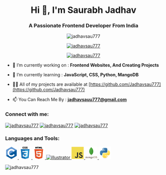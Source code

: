 <h1 align="center">Hi 👋, I'm Saurabh Jadhav</h1>
<h3 align="center">A Passionate Frontend Developer From India</h3>

<p align="center"> <img src="https://komarev.com/ghpvc/?username=jadhavsau777&label=Profile%20views&color=0e75b6&style=flat" alt="jadhavsau777" /> </p>

<p align="center"> <a href="https://github.com/ryo-ma/github-profile-trophy"><img src="https://github-profile-trophy.vercel.app/?username=jadhavsau777" alt="jadhavsau777" /></a> </p>

<p align="center"> <a href="https://twitter.com/jadhavsau777" target="blank"><img src="https://img.shields.io/twitter/follow/jadhavsau777?logo=twitter&style=for-the-badge" alt="jadhavsau777" /></a> </p>

- 🔭 I’m currently working on : **Frontend Websites, And Creating Projects**

- 🌱 I’m currently learning : **JavaScript, CSS, Python, MangoDB**

- 👨‍💻 All of my projects are available at [https://github.com/Jadhavsau777](https://github.com/Jadhavsau777)

- 📫 You Can Reach Me By : **jadhavsauu777@gmail.com**

<h3 align="left">Connect with me:</h3>
<p align="left">
<a href="https://twitter.com/jadhavsau777" target="blank"><img align="center" src="https://raw.githubusercontent.com/rahuldkjain/github-profile-readme-generator/master/src/images/icons/Social/twitter.svg" alt="jadhavsau777" height="30" width="40" /></a>
<a href="https://linkedin.com/in/jadhavsau777" target="blank"><img align="center" src="https://raw.githubusercontent.com/rahuldkjain/github-profile-readme-generator/master/src/images/icons/Social/linked-in-alt.svg" alt="jadhavsau777" height="30" width="40" /></a>
<a href="https://instagram.com/jadhavsau777" target="blank"><img align="center" src="https://raw.githubusercontent.com/rahuldkjain/github-profile-readme-generator/master/src/images/icons/Social/instagram.svg" alt="jadhavsau777" height="30" width="40" /></a>
</p>

<h3 align="left">Languages and Tools:</h3>
<p align="left"> <a href="https://www.cprogramming.com/" target="_blank" rel="noreferrer"> <img src="https://raw.githubusercontent.com/devicons/devicon/master/icons/c/c-original.svg" alt="c" width="40" height="40"/> </a> <a href="https://www.w3schools.com/css/" target="_blank" rel="noreferrer"> <img src="https://raw.githubusercontent.com/devicons/devicon/master/icons/css3/css3-original-wordmark.svg" alt="css3" width="40" height="40"/> </a> <a href="https://www.w3.org/html/" target="_blank" rel="noreferrer"> <img src="https://raw.githubusercontent.com/devicons/devicon/master/icons/html5/html5-original-wordmark.svg" alt="html5" width="40" height="40"/> </a> <a href="https://www.adobe.com/in/products/illustrator.html" target="_blank" rel="noreferrer"> <img src="https://www.vectorlogo.zone/logos/adobe_illustrator/adobe_illustrator-icon.svg" alt="illustrator" width="40" height="40"/> </a> <a href="https://developer.mozilla.org/en-US/docs/Web/JavaScript" target="_blank" rel="noreferrer"> <img src="https://raw.githubusercontent.com/devicons/devicon/master/icons/javascript/javascript-original.svg" alt="javascript" width="40" height="40"/> </a> <a href="https://www.mongodb.com/" target="_blank" rel="noreferrer"> <img src="https://raw.githubusercontent.com/devicons/devicon/master/icons/mongodb/mongodb-original-wordmark.svg" alt="mongodb" width="40" height="40"/> </a> <a href="https://www.python.org" target="_blank" rel="noreferrer"> <img src="https://raw.githubusercontent.com/devicons/devicon/master/icons/python/python-original.svg" alt="python" width="40" height="40"/> </a> </p>

<p><img align="center" src="https://github-readme-streak-stats.herokuapp.com/?user=jadhavsau777&" alt="jadhavsau777" /></p>



              
